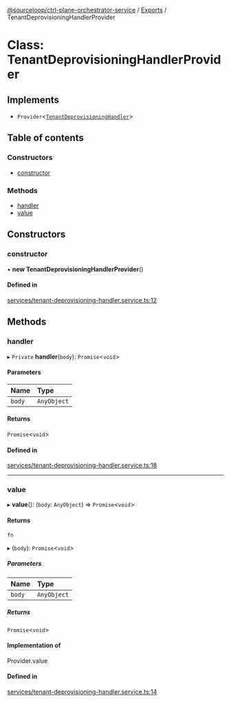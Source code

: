 [@sourceloop/ctrl-plane-orchestrator-service](../README.md) / [Exports](../modules.md) / TenantDeprovisioningHandlerProvider

# Class: TenantDeprovisioningHandlerProvider

## Implements

- `Provider`<[`TenantDeprovisioningHandler`](../modules.md#tenantdeprovisioninghandler)\>

## Table of contents

### Constructors

- [constructor](TenantDeprovisioningHandlerProvider.md#constructor)

### Methods

- [handler](TenantDeprovisioningHandlerProvider.md#handler)
- [value](TenantDeprovisioningHandlerProvider.md#value)

## Constructors

### constructor

• **new TenantDeprovisioningHandlerProvider**()

#### Defined in

[services/tenant-deprovisioning-handler.service.ts:12](https://github.com/sourcefuse/arc-saas/blob/5e03dcb/services/orchestrator-service/src/services/tenant-deprovisioning-handler.service.ts#L12)

## Methods

### handler

▸ `Private` **handler**(`body`): `Promise`<`void`\>

#### Parameters

| Name | Type |
| :------ | :------ |
| `body` | `AnyObject` |

#### Returns

`Promise`<`void`\>

#### Defined in

[services/tenant-deprovisioning-handler.service.ts:18](https://github.com/sourcefuse/arc-saas/blob/5e03dcb/services/orchestrator-service/src/services/tenant-deprovisioning-handler.service.ts#L18)

___

### value

▸ **value**(): (`body`: `AnyObject`) => `Promise`<`void`\>

#### Returns

`fn`

▸ (`body`): `Promise`<`void`\>

##### Parameters

| Name | Type |
| :------ | :------ |
| `body` | `AnyObject` |

##### Returns

`Promise`<`void`\>

#### Implementation of

Provider.value

#### Defined in

[services/tenant-deprovisioning-handler.service.ts:14](https://github.com/sourcefuse/arc-saas/blob/5e03dcb/services/orchestrator-service/src/services/tenant-deprovisioning-handler.service.ts#L14)
